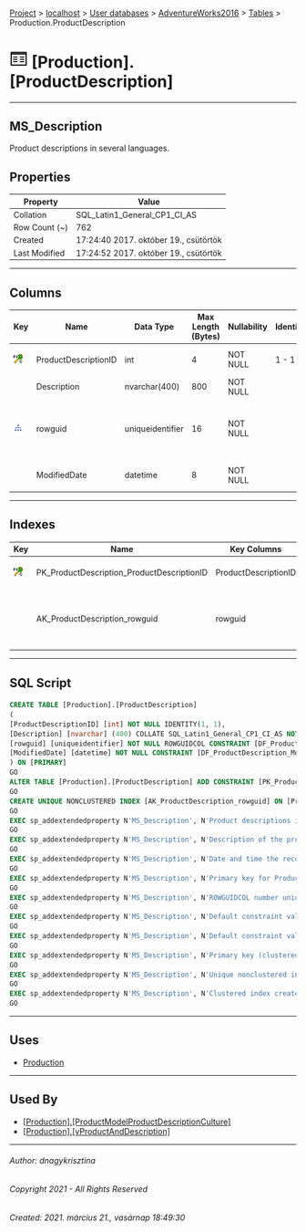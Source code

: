 #### 

[Project](../../../../index.md) > [localhost](../../../index.md) > [User databases](../../index.md) > [AdventureWorks2016](../index.md) > [Tables](Tables.md) > Production.ProductDescription

# ![Tables](../../../../Images/Table32.png) [Production].[ProductDescription]

---

## <a name="#description"></a>MS_Description

Product descriptions in several languages.

## <a name="#properties"></a>Properties

| Property | Value |
|---|---|
| Collation | SQL_Latin1_General_CP1_CI_AS |
| Row Count (~) | 762 |
| Created | 17:24:40 2017. október 19., csütörtök |
| Last Modified | 17:24:52 2017. október 19., csütörtök |


---

## <a name="#columns"></a>Columns

| Key | Name | Data Type | Max Length (Bytes) | Nullability | Identity | Default | Description |
|---|---|---|---|---|---|---|---|
| [![Cluster Primary Key PK_ProductDescription_ProductDescriptionID: ProductDescriptionID](../../../../Images/pkcluster.png)](#indexes) | ProductDescriptionID | int | 4 | NOT NULL | 1 - 1 |  | _Primary key for ProductDescription records._ |
|  | Description | nvarchar(400) | 800 | NOT NULL |  |  | _Description of the product._ |
| [![Indexes AK_ProductDescription_rowguid](../../../../Images/Index.png)](#indexes) | rowguid | uniqueidentifier | 16 | NOT NULL |  | (newid()) | _ROWGUIDCOL number uniquely identifying the record. Used to support a merge replication sample._ |
|  | ModifiedDate | datetime | 8 | NOT NULL |  | (getdate()) | _Date and time the record was last updated._ |


---

## <a name="#indexes"></a>Indexes

| Key | Name | Key Columns | Unique | Description |
|---|---|---|---|---|
| [![Cluster Primary Key PK_ProductDescription_ProductDescriptionID: ProductDescriptionID](../../../../Images/pkcluster.png)](#indexes) | PK_ProductDescription_ProductDescriptionID | ProductDescriptionID | YES | _Primary key (clustered) constraint_ |
|  | AK_ProductDescription_rowguid | rowguid | YES | _Unique nonclustered index. Used to support replication samples._ |


---

## <a name="#sqlscript"></a>SQL Script

```sql
CREATE TABLE [Production].[ProductDescription]
(
[ProductDescriptionID] [int] NOT NULL IDENTITY(1, 1),
[Description] [nvarchar] (400) COLLATE SQL_Latin1_General_CP1_CI_AS NOT NULL,
[rowguid] [uniqueidentifier] NOT NULL ROWGUIDCOL CONSTRAINT [DF_ProductDescription_rowguid] DEFAULT (newid()),
[ModifiedDate] [datetime] NOT NULL CONSTRAINT [DF_ProductDescription_ModifiedDate] DEFAULT (getdate())
) ON [PRIMARY]
GO
ALTER TABLE [Production].[ProductDescription] ADD CONSTRAINT [PK_ProductDescription_ProductDescriptionID] PRIMARY KEY CLUSTERED  ([ProductDescriptionID]) ON [PRIMARY]
GO
CREATE UNIQUE NONCLUSTERED INDEX [AK_ProductDescription_rowguid] ON [Production].[ProductDescription] ([rowguid]) ON [PRIMARY]
GO
EXEC sp_addextendedproperty N'MS_Description', N'Product descriptions in several languages.', 'SCHEMA', N'Production', 'TABLE', N'ProductDescription', NULL, NULL
GO
EXEC sp_addextendedproperty N'MS_Description', N'Description of the product.', 'SCHEMA', N'Production', 'TABLE', N'ProductDescription', 'COLUMN', N'Description'
GO
EXEC sp_addextendedproperty N'MS_Description', N'Date and time the record was last updated.', 'SCHEMA', N'Production', 'TABLE', N'ProductDescription', 'COLUMN', N'ModifiedDate'
GO
EXEC sp_addextendedproperty N'MS_Description', N'Primary key for ProductDescription records.', 'SCHEMA', N'Production', 'TABLE', N'ProductDescription', 'COLUMN', N'ProductDescriptionID'
GO
EXEC sp_addextendedproperty N'MS_Description', N'ROWGUIDCOL number uniquely identifying the record. Used to support a merge replication sample.', 'SCHEMA', N'Production', 'TABLE', N'ProductDescription', 'COLUMN', N'rowguid'
GO
EXEC sp_addextendedproperty N'MS_Description', N'Default constraint value of GETDATE()', 'SCHEMA', N'Production', 'TABLE', N'ProductDescription', 'CONSTRAINT', N'DF_ProductDescription_ModifiedDate'
GO
EXEC sp_addextendedproperty N'MS_Description', N'Default constraint value of NEWID()', 'SCHEMA', N'Production', 'TABLE', N'ProductDescription', 'CONSTRAINT', N'DF_ProductDescription_rowguid'
GO
EXEC sp_addextendedproperty N'MS_Description', N'Primary key (clustered) constraint', 'SCHEMA', N'Production', 'TABLE', N'ProductDescription', 'CONSTRAINT', N'PK_ProductDescription_ProductDescriptionID'
GO
EXEC sp_addextendedproperty N'MS_Description', N'Unique nonclustered index. Used to support replication samples.', 'SCHEMA', N'Production', 'TABLE', N'ProductDescription', 'INDEX', N'AK_ProductDescription_rowguid'
GO
EXEC sp_addextendedproperty N'MS_Description', N'Clustered index created by a primary key constraint.', 'SCHEMA', N'Production', 'TABLE', N'ProductDescription', 'INDEX', N'PK_ProductDescription_ProductDescriptionID'
GO

```


---

## <a name="#uses"></a>Uses

* [Production](../Security/Schemas/Production.md)


---

## <a name="#usedby"></a>Used By

* [[Production].[ProductModelProductDescriptionCulture]](ProductModelProductDescriptionCulture.md)
* [[Production].[vProductAndDescription]](../Views/vProductAndDescription.md)


---

###### Author:  dnagykrisztina

###### Copyright 2021 - All Rights Reserved

###### Created: 2021. március 21., vasárnap 18:49:30


